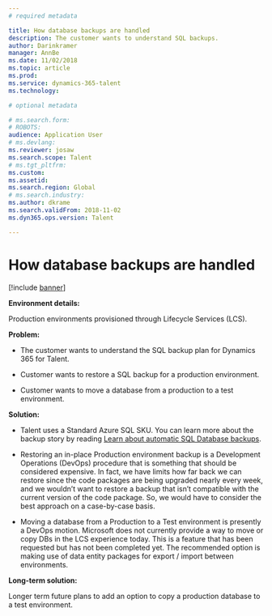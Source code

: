 ```yaml
---
# required metadata

title: How database backups are handled
description: The customer wants to understand SQL backups.
author: Darinkramer
manager: AnnBe
ms.date: 11/02/2018
ms.topic: article
ms.prod: 
ms.service: dynamics-365-talent
ms.technology: 

# optional metadata

# ms.search.form: 
# ROBOTS: 
audience: Application User
# ms.devlang: 
ms.reviewer: josaw
ms.search.scope: Talent
# ms.tgt_pltfrm: 
ms.custom: 
ms.assetid: 
ms.search.region: Global
# ms.search.industry: 
ms.author: dkrame
ms.search.validFrom: 2018-11-02
ms.dyn365.ops.version: Talent

---
```


# How database backups are handled

[!include [banner](includes/banner.md)]


**Environment details:** 

Production environments provisioned through Lifecycle Services (LCS).

**Problem:** 

-   The customer wants to understand the SQL backup plan for Dynamics 365 for Talent.

-   Customer wants to restore a SQL backup for a production environment.

-   Customer wants to move a database from a production to a test environment.

**Solution:** 

-   Talent uses a Standard Azure SQL SKU. You can learn more about the
    backup story by reading [Learn about automatic SQL Database backups](https://docs.microsoft.com/en-us/azure/sql-database/sql-database-automated-backups).

-   Restoring an in-place Production environment backup is a Development
    Operations (DevOps) procedure that is something that should be considered
    expensive. In fact, we have limits how far back we can restore since the
    code packages are being upgraded nearly every week, and we wouldn’t want to
    restore a backup that isn’t compatible with the current version of the code
    package. So, we would have to consider the best approach on a case-by-case
    basis.

-   Moving a database from a Production to a Test environment is presently a
    DevOps motion. Microsoft does not currently provide a way to move or copy
    DBs in the LCS experience today. This is a feature
    that has been requested but has not been completed yet. The recommended
    option is making use of data entity packages for export / import between
    environments.

**Long-term solution:**

Longer term future plans to add an option to copy a production database to a test environment.

